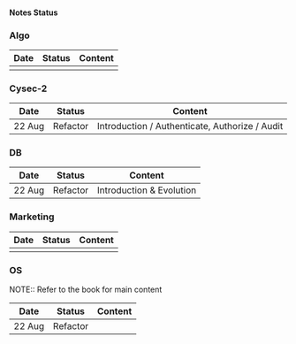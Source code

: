 #### Notes Status

### Algo

| Date | Status | Content |
| ---- | ------ | ------- |
|      |        |         |

### Cysec-2

| Date | Status | Content |
| ---- | ------ | ------- |
| 22 Aug   |  Refactor      | Introduction / Authenticate, Authorize / Audit        |

### DB

| Date   | Status   | Content |
| ------ | -------- | ------- |
| 22 Aug | Refactor | Introduction & Evolution        |

### Marketing

| Date | Status | Content |
| ---- | ------ | ------- |
|      |        |         |

### OS

NOTE:: Refer to the book for main content

| Date   | Status   | Content |
| ------ | -------- | ------- |
| 22 Aug | Refactor |         |

